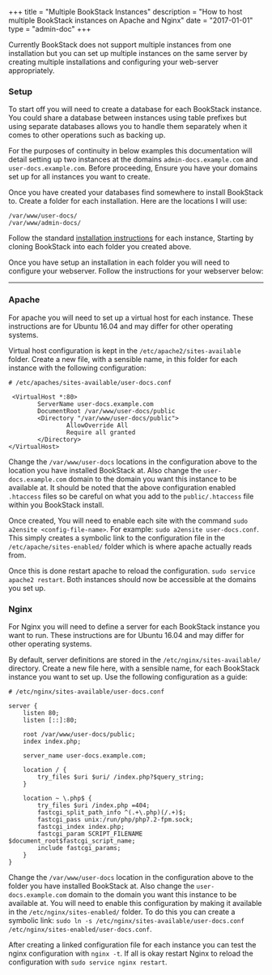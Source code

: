 +++
title = "Multiple BookStack Instances"
description = "How to host multiple BookStack instances on Apache and Nginx"
date = "2017-01-01"
type = "admin-doc"
+++

Currently BookStack does not support multiple instances from one installation but you can set up multiple instances on the same server by creating multiple installations and configuring your web-server appropriately.

### Setup

To start off you will need to create a database for each BookStack instance. You could share a database between instances using table prefixes but using separate databases allows you to handle them separately when it comes to other operations such as backing up.

For the purposes of continuity in below examples this documentation will detail setting up two instances at the domains `admin-docs.example.com` and `user-docs.example.com`. Before proceeding, Ensure you have your domains set up for all instances you want to create.

Once you have created your databases find somewhere to install BookStack to. Create a folder for each installation. Here are the locations I will use:
```
/var/www/user-docs/
/var/www/admin-docs/
```

Follow the standard [installation instructions](/docs/admin/installation) for each instance, Starting by cloning BookStack into each folder you created above.

Once you have setup an installation in each folder you will need to configure your webserver. Follow the instructions for your webserver below:

---

### Apache

For apache you will need to set up a virtual host for each instance. These instructions are for Ubuntu 16.04 and may differ for other operating systems.

Virtual host configuration is kept in the `/etc/apache2/sites-available` folder. Create a new file, with a sensible name, in this folder for each instance with the following configuration:

```
# /etc/apaches/sites-available/user-docs.conf

 <VirtualHost *:80>
        ServerName user-docs.example.com
        DocumentRoot /var/www/user-docs/public
        <Directory "/var/www/user-docs/public">
                AllowOverride All
                Require all granted
        </Directory>
</VirtualHost>
```

Change the `/var/www/user-docs` locations in the configuration above to the location you have installed BookStack at. Also change the `user-docs.example.com` domain to the domain you want this instance to be available at. It should be noted that the above configuration enabled `.htaccess` files so be careful on what you add to the `public/.htaccess` file within you BookStack install.

Once created, You will need to enable each site with the command `sudo a2ensite <config-file-name>`. For example: `sudo a2ensite user-docs.conf`. This simply creates a symbolic link to the configuration file in the `/etc/apache/sites-enabled/` folder which is where apache actually reads from.

Once this is done restart apache to reload the configuration. `sudo service apache2 restart`. Both instances should now be accessible at the domains you set up.

### Nginx

For Nginx you will need to define a server for each BookStack instance you want to run. These instructions are for Ubuntu 16.04 and may differ for other operating systems.

By default, server definitions are stored in the `/etc/nginx/sites-available/` directory. Create a new file here, with a sensible name, for each BookStack instance you want to set up. Use the following configuration as a guide:


```nginx
# /etc/nginx/sites-available/user-docs.conf

server {
    listen 80;
    listen [::]:80;

    root /var/www/user-docs/public;
    index index.php;

    server_name user-docs.example.com;

    location / {
        try_files $uri $uri/ /index.php?$query_string;
    }

    location ~ \.php$ {
        try_files $uri /index.php =404;
        fastcgi_split_path_info ^(.+\.php)(/.+)$;
        fastcgi_pass unix:/run/php/php7.2-fpm.sock;
        fastcgi_index index.php;
        fastcgi_param SCRIPT_FILENAME $document_root$fastcgi_script_name;
        include fastcgi_params;
    }
}  
```

Change the `/var/www/user-docs` location in the configuration above to the folder you have installed BookStack at. Also change the `user-docs.example.com` domain to the domain you want this instance to be available at. You will need to enable this configuration by making it available in the `/etc/nginx/sites-enabled/` folder. To do this you can create a symbolic link: `sudo ln -s /etc/nginx/sites-available/user-docs.conf /etc/nginx/sites-enabled/user-docs.conf`.

After creating a linked configuration file for each instance you can test the nginx configuration with `nginx -t`. If all is okay restart Nginx to reload the configuration with `sudo service nginx restart`.
